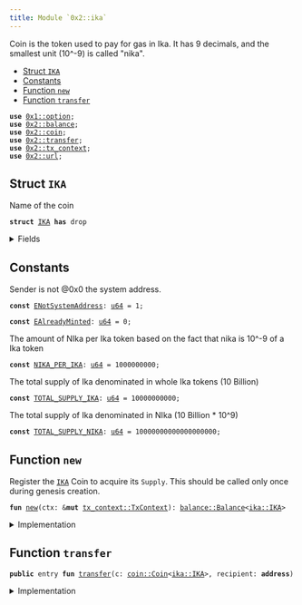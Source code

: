 ```yaml
---
title: Module `0x2::ika`
---
```


Coin<IKA> is the token used to pay for gas in Ika.
It has 9 decimals, and the smallest unit (10^-9) is called "nika".


-  [Struct `IKA`](#0x2_ika_IKA)
-  [Constants](#@Constants_0)
-  [Function `new`](#0x2_ika_new)
-  [Function `transfer`](#0x2_ika_transfer)


<pre><code><b>use</b> <a href="../move-stdlib/option.md#0x1_option">0x1::option</a>;
<b>use</b> <a href="../ika-framework/balance.md#0x2_balance">0x2::balance</a>;
<b>use</b> <a href="../ika-framework/coin.md#0x2_coin">0x2::coin</a>;
<b>use</b> <a href="../ika-framework/transfer.md#0x2_transfer">0x2::transfer</a>;
<b>use</b> <a href="../ika-framework/tx_context.md#0x2_tx_context">0x2::tx_context</a>;
<b>use</b> <a href="../ika-framework/url.md#0x2_url">0x2::url</a>;
</code></pre>



<a name="0x2_ika_IKA"></a>

## Struct `IKA`

Name of the coin


<pre><code><b>struct</b> <a href="../ika-framework/ika.md#0x2_ika_IKA">IKA</a> <b>has</b> drop
</code></pre>



<details>
<summary>Fields</summary>


<dl>
<dt>
<code>dummy_field: bool</code>
</dt>
<dd>

</dd>
</dl>


</details>

<a name="@Constants_0"></a>

## Constants


<a name="0x2_ika_ENotSystemAddress"></a>

Sender is not @0x0 the system address.


<pre><code><b>const</b> <a href="../ika-framework/ika.md#0x2_ika_ENotSystemAddress">ENotSystemAddress</a>: <a href="../move-stdlib/u64.md#0x1_u64">u64</a> = 1;
</code></pre>



<a name="0x2_ika_EAlreadyMinted"></a>



<pre><code><b>const</b> <a href="../ika-framework/ika.md#0x2_ika_EAlreadyMinted">EAlreadyMinted</a>: <a href="../move-stdlib/u64.md#0x1_u64">u64</a> = 0;
</code></pre>



<a name="0x2_ika_NIKA_PER_IKA"></a>

The amount of NIka per Ika token based on the fact that nika is
10^-9 of a Ika token


<pre><code><b>const</b> <a href="../ika-framework/ika.md#0x2_ika_NIKA_PER_IKA">NIKA_PER_IKA</a>: <a href="../move-stdlib/u64.md#0x1_u64">u64</a> = 1000000000;
</code></pre>



<a name="0x2_ika_TOTAL_SUPPLY_IKA"></a>

The total supply of Ika denominated in whole Ika tokens (10 Billion)


<pre><code><b>const</b> <a href="../ika-framework/ika.md#0x2_ika_TOTAL_SUPPLY_IKA">TOTAL_SUPPLY_IKA</a>: <a href="../move-stdlib/u64.md#0x1_u64">u64</a> = 10000000000;
</code></pre>



<a name="0x2_ika_TOTAL_SUPPLY_NIKA"></a>

The total supply of Ika denominated in NIka (10 Billion * 10^9)


<pre><code><b>const</b> <a href="../ika-framework/ika.md#0x2_ika_TOTAL_SUPPLY_NIKA">TOTAL_SUPPLY_NIKA</a>: <a href="../move-stdlib/u64.md#0x1_u64">u64</a> = 10000000000000000000;
</code></pre>



<a name="0x2_ika_new"></a>

## Function `new`

Register the <code><a href="../ika-framework/ika.md#0x2_ika_IKA">IKA</a></code> Coin to acquire its <code>Supply</code>.
This should be called only once during genesis creation.


<pre><code><b>fun</b> <a href="../ika-framework/ika.md#0x2_ika_new">new</a>(ctx: &<b>mut</b> <a href="../ika-framework/tx_context.md#0x2_tx_context_TxContext">tx_context::TxContext</a>): <a href="../ika-framework/balance.md#0x2_balance_Balance">balance::Balance</a>&lt;<a href="../ika-framework/ika.md#0x2_ika_IKA">ika::IKA</a>&gt;
</code></pre>



<details>
<summary>Implementation</summary>


<pre><code><b>fun</b> <a href="../ika-framework/ika.md#0x2_ika_new">new</a>(ctx: &<b>mut</b> TxContext): Balance&lt;<a href="../ika-framework/ika.md#0x2_ika_IKA">IKA</a>&gt; {
    <b>assert</b>!(ctx.sender() == @0x0, <a href="../ika-framework/ika.md#0x2_ika_ENotSystemAddress">ENotSystemAddress</a>);
    <b>assert</b>!(ctx.epoch() == 0, <a href="../ika-framework/ika.md#0x2_ika_EAlreadyMinted">EAlreadyMinted</a>);

    <b>let</b> (treasury, metadata) = <a href="../ika-framework/coin.md#0x2_coin_create_currency">coin::create_currency</a>(
        <a href="../ika-framework/ika.md#0x2_ika_IKA">IKA</a> {},
        9,
        b"<a href="../ika-framework/ika.md#0x2_ika_IKA">IKA</a>",
        b"Ika",
        // TODO: add appropriate description and logo <a href="../ika-framework/url.md#0x2_url">url</a>
        b"",
        <a href="../move-stdlib/option.md#0x1_option_none">option::none</a>(),
        ctx,
    );
    <a href="../ika-framework/transfer.md#0x2_transfer_public_freeze_object">transfer::public_freeze_object</a>(metadata);
    <b>let</b> <b>mut</b> supply = treasury.treasury_into_supply();
    <b>let</b> total_ika = supply.increase_supply(<a href="../ika-framework/ika.md#0x2_ika_TOTAL_SUPPLY_NIKA">TOTAL_SUPPLY_NIKA</a>);
    supply.destroy_supply();
    total_ika
}
</code></pre>



</details>

<a name="0x2_ika_transfer"></a>

## Function `transfer`



<pre><code><b>public</b> entry <b>fun</b> <a href="../ika-framework/transfer.md#0x2_transfer">transfer</a>(c: <a href="../ika-framework/coin.md#0x2_coin_Coin">coin::Coin</a>&lt;<a href="../ika-framework/ika.md#0x2_ika_IKA">ika::IKA</a>&gt;, recipient: <b>address</b>)
</code></pre>



<details>
<summary>Implementation</summary>


<pre><code><b>public</b> entry <b>fun</b> <a href="../ika-framework/transfer.md#0x2_transfer">transfer</a>(c: <a href="../ika-framework/coin.md#0x2_coin_Coin">coin::Coin</a>&lt;<a href="../ika-framework/ika.md#0x2_ika_IKA">IKA</a>&gt;, recipient: <b>address</b>) {
    <a href="../ika-framework/transfer.md#0x2_transfer_public_transfer">transfer::public_transfer</a>(c, recipient)
}
</code></pre>



</details>
